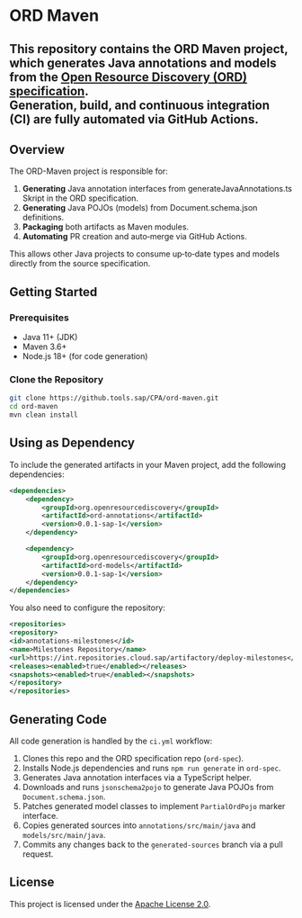 # ORD Maven

This repository contains the **ORD Maven** project, which generates Java **annotations** and **models** from the [Open Resource Discovery (ORD) specification](https://github.tools.sap/CentralEngineering/open-resource-discovery-specification).  
Generation, build, and continuous integration (CI) are fully automated via GitHub Actions.
---

## Overview

The ORD-Maven project is responsible for:

1. **Generating** Java annotation interfaces from generateJavaAnnotations.ts Skript in the ORD specification.
2. **Generating** Java POJOs (models) from Document.schema.json definitions.
3. **Packaging** both artifacts as Maven modules.
4. **Automating** PR creation and auto‑merge via GitHub Actions.

This allows other Java projects to consume up‑to‑date types and models directly from the source specification.

## Getting Started

### Prerequisites

- Java 11+ (JDK)
- Maven 3.6+
- Node.js 18+ (for code generation)

### Clone the Repository

```bash
git clone https://github.tools.sap/CPA/ord-maven.git
cd ord-maven
mvn clean install
```
## Using as Dependency

To include the generated artifacts in your Maven project, add the following dependencies:

```xml
<dependencies>
    <dependency>
        <groupId>org.openresourcediscovery</groupId>
        <artifactId>ord-annotations</artifactId>
        <version>0.0.1-sap-1</version>
    </dependency>

    <dependency>
        <groupId>org.openresourcediscovery</groupId>
        <artifactId>ord-models</artifactId>
        <version>0.0.1-sap-1</version>
    </dependency>
</dependencies>
```

You also need to configure the repository:
```xml
<repositories>
<repository>
<id>annotations-milestones</id>
<name>Milestones Repository</name>
<url>https://int.repositories.cloud.sap/artifactory/deploy-milestones</url>
<releases><enabled>true</enabled></releases>
<snapshots><enabled>true</enabled></snapshots>
</repository>
</repositories>
```

## Generating Code

All code generation is handled by the `ci.yml` workflow:

1. Clones this repo and the ORD specification repo (`ord-spec`).
2. Installs Node.js dependencies and runs `npm run generate` in `ord-spec`.
3. Generates Java annotation interfaces via a TypeScript helper.
4. Downloads and runs `jsonschema2pojo` to generate Java POJOs from `Document.schema.json`.
5. Patches generated model classes to implement `PartialOrdPojo` marker interface.
6. Copies generated sources into `annotations/src/main/java` and `models/src/main/java`.
7. Commits any changes back to the `generated-sources` branch via a pull request.

## License

This project is licensed under the [Apache License 2.0](LICENSE).

